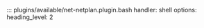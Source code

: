 ::: plugins/available/net-netplan.plugin.bash
    handler: shell
    options:
      heading_level: 2